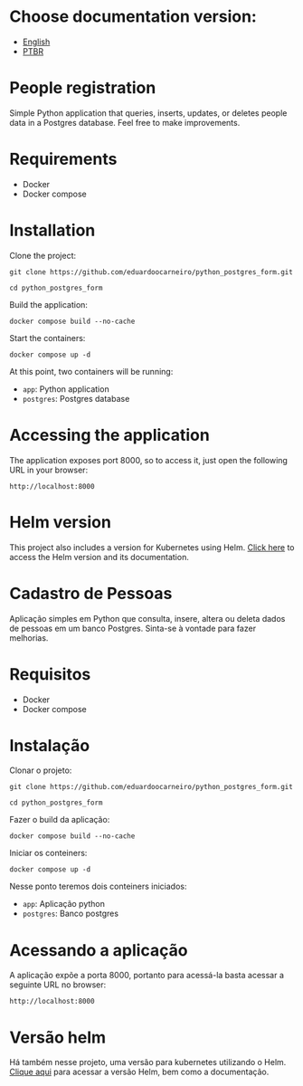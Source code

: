 # Choose documentation version:

* [English](#people-registration)
* [PTBR](#cadastro-de-pessoas)


# People registration
Simple Python application that queries, inserts, updates, or deletes people data in a Postgres database. Feel free to make improvements.

# Requirements

- Docker
- Docker compose

# Installation
Clone the project:
```
git clone https://github.com/eduardoocarneiro/python_postgres_form.git

cd python_postgres_form

```

Build the application:

```
docker compose build --no-cache
```

Start the containers:

```
docker compose up -d
```

At this point, two containers will be running:

- ```app```: Python application
- ```postgres```: Postgres database

# Accessing the application
The application exposes port 8000, so to access it, just open the following URL in your browser:

```
http://localhost:8000
```

# Helm version
This project also includes a version for Kubernetes using Helm. [Click here](helm_chart) to access the Helm version and its documentation.

# Cadastro de Pessoas
Aplicação simples em Python que consulta, insere, altera ou deleta dados de pessoas em um banco Postgres. Sinta-se à vontade para fazer melhorias.

# Requisitos

- Docker
- Docker compose

# Instalação
Clonar o projeto:
```
git clone https://github.com/eduardoocarneiro/python_postgres_form.git

cd python_postgres_form

```

Fazer o build da aplicação:

```
docker compose build --no-cache
```

Iniciar os conteiners:

```
docker compose up -d
```

Nesse ponto teremos dois conteiners iniciados:

- ```app```: Aplicação python
- ```postgres```: Banco postgres

# Acessando a aplicação
A aplicação expõe a porta 8000, portanto para acessá-la basta acessar a seguinte URL no browser:

```
http://localhost:8000
```

# Versão helm
Há também nesse projeto, uma versão para kubernetes utilizando o Helm. [Clique aqui](helm_chart) para acessar a versão Helm, bem como a documentação.
